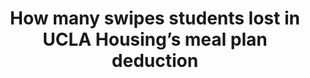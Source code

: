 ---
order: 4
title:  How many swipes students lost in UCLA Housing’s meal plan deduction
authors: ["Angie Wang", "Harrison Liddiard"]
categories: visual
link: http://stack.dailybruin.com/2015/10/21/meal-plan-swipe-deduction/
redirect: true
photo:
    filename: stack_swipes.png
---